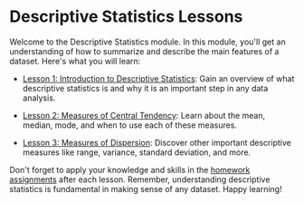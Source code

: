 # Descriptive Statistics Lessons

Welcome to the Descriptive Statistics module. In this module, you'll get an understanding of how to summarize and describe the main features of a dataset. Here's what you will learn:

- [Lesson 1: Introduction to Descriptive Statistics](./lessons/lesson1.md): Gain an overview of what descriptive statistics is and why it is an important step in any data analysis.

- [Lesson 2: Measures of Central Tendency](./lessons/lesson2.md): Learn about the mean, median, mode, and when to use each of these measures.

- [Lesson 3: Measures of Dispersion](./lessons/lesson3.md): Discover other important descriptive measures like range, variance, standard deviation, and more.

Don't forget to apply your knowledge and skills in the [homework assignments](./homework/) after each lesson. Remember, understanding descriptive statistics is fundamental in making sense of any dataset. Happy learning!
